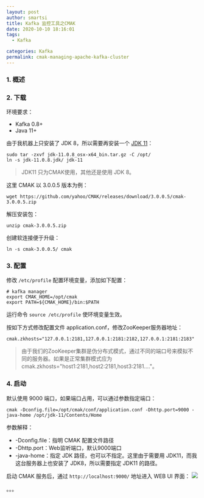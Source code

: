 ```yaml
---
layout: post
author: smartsi
title: Kafka 监控工具之CMAK
date: 2020-10-10 18:16:01
tags:
  - Kafka

categories: Kafka
permalink: cmak-managing-apache-kafka-cluster
---
```


### 1. 概述

### 2. 下载

环境要求：
- Kafka 0.8+
- Java 11+

由于我机器上只安装了 JDK 8，所以需要再安装一个 [JDK 11](https://www.oracle.com/java/technologies/javase-jdk11-downloads.html)：
```
sudo tar -zxvf jdk-11.0.8_osx-x64_bin.tar.gz -C /opt/
ln -s jdk-11.0.8.jdk/ jdk-11
```
> JDK11 只为CMAK使用，其他还是使用 JDK 8。

这里 CMAK 以 3.0.0.5 版本为例：
```
wget https://github.com/yahoo/CMAK/releases/download/3.0.0.5/cmak-3.0.0.5.zip
```
解压安装包：
```
unzip cmak-3.0.0.5.zip
```
创建软连接便于升级：
```
ln -s cmak-3.0.0.5/ cmak
```

### 3. 配置

修改 `/etc/profile` 配置环境变量，添加如下配置：
```
# kafka manager
export CMAK_HOME=/opt/cmak
export PATH=${CMAK_HOME}/bin:$PATH
```
运行命令 `source /etc/profile` 使环境变量生效。

按如下方式修改配置文件 application.conf，修改ZooKeeper服务器地址：
```
cmak.zkhosts="127.0.0.1:2181,127.0.0.1:2181:2182,127.0.0.1:2181:2183"
```
> 由于我们的ZooKeeper集群是伪分布式模式，通过不同的端口号来模拟不同的服务器。如果是正常集群模式应为 cmak.zkhosts="host1:2181,host2:2181,host3:2181...."。

### 4. 启动

默认使用 9000 端口，如果端口占用，可以通过参数指定端口：
```
cmak -Dconfig.file=/opt/cmak/conf/application.conf -Dhttp.port=9000 -java-home /opt/jdk-11/Contents/Home
```
参数解释：
- -Dconfig.file：指明 CMAK 配置文件路径
- -Dhttp.port：Web监听端口，默认9000端口
- -java-home：指定 JDK 路径，也可以不指定。这里由于需要用 JDK11，而我这台服务器上也安装了 JDK8，所以需要指定 JDK11 的路径。

启动 CMAK 服务后，通过 `http://localhost:9000/` 地址进入 WEB UI 界面：
![](1)




。。。
